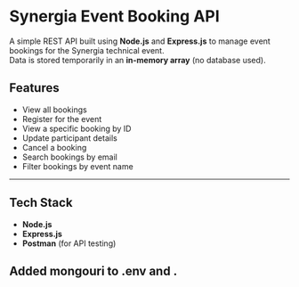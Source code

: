 # Synergia Event Booking API

A simple REST API built using **Node.js** and **Express.js** to manage event bookings for the Synergia technical event.  
Data is stored temporarily in an **in-memory array** (no database used).

## Features

- View all bookings  
- Register for the event  
- View a specific booking by ID  
- Update participant details  
- Cancel a booking  
- Search bookings by email  
- Filter bookings by event name  

---

## Tech Stack

- **Node.js**
- **Express.js**
- **Postman** (for API testing)

 ## Added mongouri to .env and .

